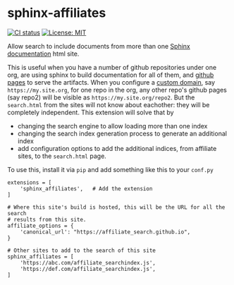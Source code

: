 # sphinx-affiliates

[![CI status](https://github.com/mattip/sphinx-affiliates/workflows/Tests/badge.svg)](https://github.com/mattip/sphinx-affiliates/actions)
[![License: MIT](https://img.shields.io/badge/License-MIT-yellow.svg)](https://opensource.org/licenses/MIT)


Allow search to include documents from more than one [Sphinx
documentation](http://www.sphinx-doc.org) html site. 

This is useful when
you have a number of github repositories under one org, are using sphinx
to build documentation for all of them, and [github
pages](https://pages.github.com/) to serve the artifacts. When you configure
a [custom domain](https://docs.github.com/en/github/working-with-github-pages/about-custom-domains-and-github-pages),
say `https://my.site.org`, for one repo in the org, any other repo's github pages
(say repo2) will be visible as `https://my.site.org/repo2`. But the
`search.html` from the sites will not know about eachother: they will be
completely independent. This extension will solve that by
- changing the search engine to allow loading more than one index
- changing the search index generation process to generate an additional index
- add configuration options to add the additional indices, from affiliate
  sites, to the `search.html` page.


To use this, install it via `pip` and add something like this to your `conf.py`
```
extensions = [
    'sphinx_affiliates',   # Add the extension
]

# Where this site's build is hosted, this will be the URL for all the search
# results from this site.
affiliate_options = {
    'canonical_url': "https://affiliate_search.github.io",  
}

# Other sites to add to the search of this site
sphinx_affiliates = [
    'https://abc.com/affiliate_searchindex.js',  
    'https://def.com/affiliate_searchindex.js',
]
```

